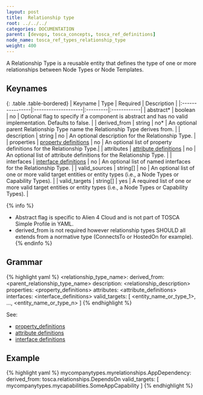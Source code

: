 ```yaml
---
layout: post
title:  Relationship type
root: ../../../
categories: DOCUMENTATION
parent: [devops, tosca_concepts, tosca_ref_definitions]
node_name: tosca_ref_types_relationship_type
weight: 400
---
```


A Relationship Type is a reusable entity that defines the type of one or more relationships between Node Types or Node Templates.

## Keynames

{: .table .table-bordered}
| Keyname         | Type                | Required | Description |
|:----------------|:--------------------|:---------|:------------|
| abstract*     | boolean | no | Optional flag to specify if a component is abstract and has no valid implementation. Defaults to false. |
| derived_from | string | no* | An optional parent Relationship Type name the Relationship Type derives from. |
| description | string | no | An optional description for the Relationship Type. |
| properties | [property definitions](#/documentation/devops_guide/tosca_grammar/property_definition.html) | no | An optional list of property definitions for the Relationship Type.|
| attributes | [attribute definitions](#/documentation/devops_guide/tosca_grammar/attribute_definition.html) | no | An optional list of attribute definitions for the Relationship Type. |
| interfaces | [interface definitions](#/documentation/devops_guide/tosca_grammar/interface_definition.html) | no | An optional list of named interfaces for the Relationship Type. |
| valid_sources | string[] | no | An optional list of one or more valid target entities or entity types (i.e., a Node Types or Capability Types). |
| valid_targets | string[] | yes | A required list of one or more valid target entities or entity types (i.e., a Node Types or Capability Types). |

{% info %}
 - Abstract flag is specific to Alien 4 Cloud and is not part of TOSCA Simple Profile in YAML.
 - derived_from is not required however relationship types SHOULD all extends from a normative type (ConnectsTo or HostedOn for example).
{% endinfo %}

## Grammar

{% highlight yaml %}
<relationship_type_name>:
  derived_from: <parent_relationship_type_name>
  description: <relationship_description>
  properties:
    <property_definitions>
  attributes:
    <attribute_definitions>
  interfaces:
    <interface_definitions>
  valid_targets: [ <entity_name_or_type_1>, ..., <entity_name_or_type_n> ]
{% endhighlight %}

See:

- [property_definitions](#/documentation/devops_guide/tosca_grammar/property_definition.html)
- [attribute definitions](#/documentation/devops_guide/tosca_grammar/attribute_definition.html)
- [interface definitions](#/documentation/devops_guide/tosca_grammar/interface_definition.html)

## Example

{% highlight yaml %}
mycompanytypes.myrelationships.AppDependency:
  derived_from: tosca.relationships.DependsOn
  valid_targets: [ mycompanytypes.mycapabilities.SomeAppCapability ]
{% endhighlight %}
